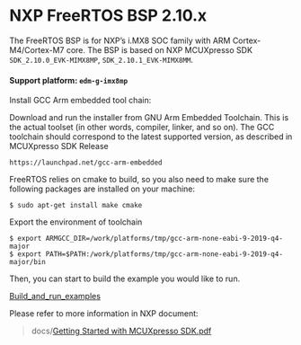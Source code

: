# NXP FreeRTOS BSP 2.10.x
 
The FreeRTOS BSP is for NXP’s i.MX8 SOC family with ARM Cortex-M4/Cortex-M7 core.
The BSP is based on NXP MCUXpresso SDK `SDK_2.10.0_EVK-MIMX8MP`, `SDK_2.10.1_EVK-MIMX8MM`.


#### Support platform: `edm-g-imx8mp`

Install GCC Arm embedded tool chain:

Download and run the installer from GNU Arm Embedded Toolchain. This is the actual toolset (in other words, compiler, linker, and so on). The GCC toolchain should correspond to the latest supported version, as described in MCUXpresso SDK Release

```
https://launchpad.net/gcc-arm-embedded
```

FreeRTOS relies on cmake to build, so you also need to make sure the following packages are installed on your machine:

```
$ sudo apt-get install make cmake
```

Export the environment of toolchain
```
$ export ARMGCC_DIR=/work/platforms/tmp/gcc-arm-none-eabi-9-2019-q4-major
$ export PATH=$PATH:/work/platforms/tmp/gcc-arm-none-eabi-9-2019-q4-major/bin
```

Then, you can start to build the example you would like to run.

[Build_and_run_examples](https://github.com/TechNexion/freertos-tn/wiki/Build_and_run_example)

Please refer to more information in NXP document:

> docs/[Getting Started with MCUXpresso SDK.pdf](https://github.com/TechNexion/freertos-tn/tree/freertos_2.10.x_imx8/docs)
